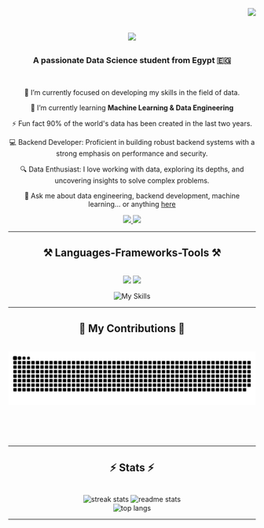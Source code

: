 <img align="right" src="https://visitor-badge.laobi.icu/badge?page_id=ahmedelagamy132.ahmedelagamy132" />

<h1 align="center">
    <img src="https://readme-typing-svg.herokuapp.com/?font=Righteous&size=35&center=true&vCenter=true&width=500&height=70&duration=4000&lines=Hi+There!+👋;+I'm+Ahmed+El-Agamy!;" />
</h1>

<h3 align="center">A passionate Data Science student from Egypt 🇪🇬</h3>

<br/>

<div align="center">
 
🔭 I’m currently focused on developing my skills in the field of data.

🌱 I’m currently learning **Machine Learning & Data Engineering**

⚡ Fun fact 90% of the world's data has been created in the last two years.

💻 Backend Developer: Proficient in building robust backend systems with a strong emphasis on performance and security.

🔍 Data Enthusiast: I love working with data, exploring its depths, and uncovering insights to solve complex problems.

💬 Ask me about data engineering, backend development, machine learning... or anything [here](https://github.com/ahmedelagamy132/ahmedelagamy132/issues)
</div>

<div align="center"> 
  <a href="mailto:ahmedelagamy132@gmail.com">
    <img src="https://img.shields.io/badge/Gmail-333333?style=for-the-badge&logo=gmail&logoColor=red" />
  </a>
  <a href="https://www.linkedin.com/in/ahmed-aly-el-agamy-1485701a6/" target="_blank">
    <img src="https://img.shields.io/badge/LinkedIn-0077B5?style=for-the-badge&logo=linkedin&logoColor=white" target="_blank" />
  </a>
<!--   <a href="https://salesp07.github.io" target="_blank">
     <img src="https://img.shields.io/badge/Portfolio-FF5722?style=for-the-badge&logo=todoist&logoColor=white" target="_blank" /> sqlite, safari, google-chrome are other good icon options
  </a> 
-->
</div>

<hr/>

<h2 align="center">⚒️ Languages-Frameworks-Tools ⚒️</h2>
<br/>
<div align="center">
    <img src="https://skillicons.dev/icons?i=python,flask,mongodb,postgres,git,github,docker,ubuntu,vscode,linux,postman,stackoverflow" />
    <img src="https://skillicons.dev/icons?i=mysql,postgres,sqlite,discord,anaconda,azure,bash,cpp,gmail,md,notion,powershell" />
    
![My Skills](https://go-skill-icons.vercel.app/api/icons?i=c,vim,bootstrap,canva,excel,jupyter,kaggle,leetcode,lucidchart,replit,powershell,pandas,scikitlearn)

</div>

<hr/>

<div align="center">
  <h2>🐍 My Contributions 🐍</h2>
  <br>
  <img alt="snake eating my contributions" src="https://raw.githubusercontent.com/ahmedelagamy132/ahmedelagamy132/output/github-contribution-grid-snake.svg" />
  
  <br/><br/><br/>
</div>

<hr/>

<h2 align="center">⚡ Stats ⚡</h2>
<br>
<div align="center">
  <img width=390 src="https://github-readme-streak-stats-salesp07.vercel.app/?user=ahmedelagamy132&count_private=true&theme=react&border_radius=10" alt="streak stats"/>
  <img width=390 src="https://github-readme-stats-salesp07.vercel.app/api?username=ahmedelagamy132&count_private=true&show_icons=true&theme=react&rank_icon=github&border_radius=10" alt="readme stats" />
  <br/>
  <img width=325 align="center" src="https://github-readme-stats-salesp07.vercel.app/api/top-langs/?username=ahmedelagamy132&hide=HTML&langs_count=8&layout=compact&theme=react&border_radius=10&size_weight=0.5&count_weight=0.5&exclude_repo=github-readme-stats" alt="top langs" />
  <br/>
</div>

<hr/>

<br/>
